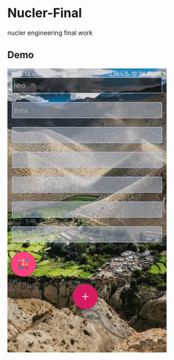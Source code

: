 # Nucler-Final
nucler engineering final work
## Demo
![image](https://github.com/AlbertWulf/Nucler-Final/blob/Version2.2/gifdemo/2019_05_20_17_36_13.gif)
